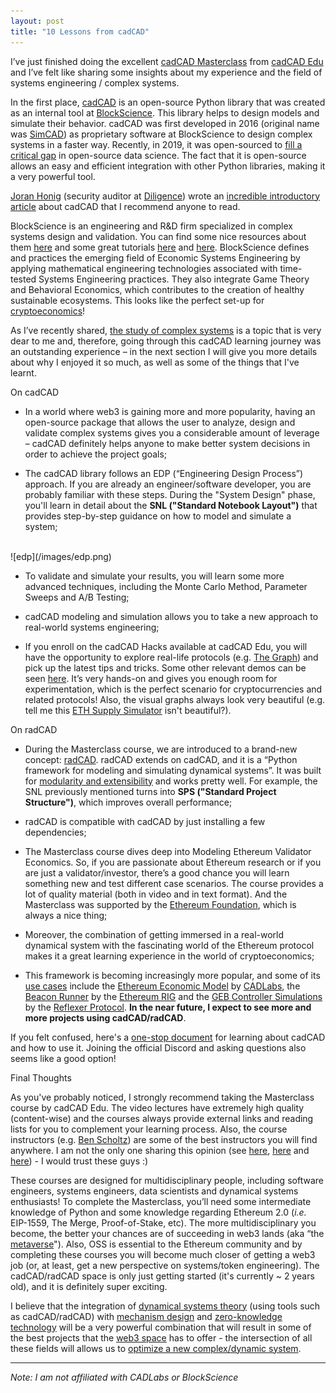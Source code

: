 ```yaml
---
layout: post
title: "10 Lessons from cadCAD"
---
```


[//]: # (Introduction)

I’ve just finished doing the excellent [cadCAD Masterclass](https://www.cadcad.education/course/masterclass-ethereum) 
from [cadCAD Edu](https://www.cadcad.education/) and I’ve felt like sharing some insights about my experience and 
the field of systems engineering / complex systems.

In the first place, [cadCAD](https://cadcad.org/) is an open-source Python library that was created as an internal tool
at [BlockScience](https://block.science/). This library helps to design models and simulate their behavior. cadCAD was 
first developed in 2016 (original name was [SimCAD](https://github.com/zengarchi/SimCAD-Tutorials)) as proprietary software at BlockScience to design complex systems 
in a faster way. Recently, in 2019, it was open-sourced to 
[fill a critical gap](https://medium.com/block-science/cadcad-filling-a-critical-gap-in-open-source-data-science-fcd0d3faa8ed) 
in open-source data science. The fact that it is open-source allows an easy and efficient integration with other Python
libraries, making it a very powerful tool.

[Joran Honig](https://joranhonig.nl/) (security auditor at [Diligence](https://consensys.net/diligence/)) wrote 
an [incredible introductory article](https://joranhonig.nl/getting-familiar-with-cadcad/) about cadCAD that I 
recommend anyone to read.

BlockScience is an engineering and R&D firm specialized in complex systems design and validation. You can find some 
nice resources about them [here](https://block.science/resources) and some great tutorials [here](https://www.youtube.com/playlist?list=PLmWm8ksQq4YKtdRV-SoinhV6LbQMgX1we) 
and [here](https://www.youtube.com/playlist?list=PLmWm8ksQq4YJnNDMaslh20axb4r7fgW_a). BlockScience defines and practices the emerging field of Economic Systems Engineering by applying mathematical 
engineering technologies associated with time-tested Systems Engineering practices. They also integrate Game Theory 
and Behavioral Economics, which contributes to the creation of healthy sustainable ecosystems. This looks like the 
perfect set-up for [cryptoeconomics](https://www.youtube.com/watch?v=F0FCI8GxO5I)!

As I’ve recently shared, [the study of complex systems](https://miguelemos.co/2021/09/28/systems.html) is a topic that 
is very dear to me and, therefore, going through this cadCAD learning journey was an outstanding experience – in the 
next section I will give you more details about why I enjoyed it so much, as well as some of the things that I've learnt.



[//]: # (Part 1 - 5 points on cadCAD)

<subtitle>On cadCAD</subtitle>

- In a world where web3 is gaining more and more popularity, having an open-source package that allows the user to 
analyze, design and validate complex systems gives you a considerable amount of leverage – cadCAD definitely helps anyone 
to make better system decisions in order to achieve the project goals;

- The cadCAD library follows an EDP (“Engineering Design Process”) approach. 
If you are already an engineer/software developer, you are probably familiar with these steps. During the "System Design"
phase, you'll learn in detail about the **SNL ("Standard Notebook Layout")** that provides step-by-step guidance on how to
model and simulate a system;

<br>
![edp](/images/edp.png)
<br>

- To validate and simulate your results, you will learn some more advanced techniques, including the 
Monte Carlo Method, Parameter Sweeps and A/B Testing;

- cadCAD modeling and simulation allows you to take a new approach to real-world systems engineering;

- If you enroll on the cadCAD Hacks available at cadCAD Edu, you will have the opportunity to explore real-life 
protocols (e.g. [The Graph](https://thegraph.com/en/)) and pick up the latest tips and tricks. Some other relevant demos can be seen [here](https://github.com/cadCAD-org/demos).
It’s very hands-on and gives you enough room for experimentation, which is the perfect scenario for cryptocurrencies and related protocols! 
Also, the visual graphs always look very beautiful (e.g. tell me this [ETH Supply Simulator](https://www.ethmodel.io/) isn't beautiful?).


[//]: # (Part 2 - 5 points on radCAD)

<subtitle>On radCAD</subtitle>

- During the Masterclass course, we are introduced to a brand-new concept: [radCAD](https://github.com/CADLabs/radCAD). 
radCAD extends on cadCAD, and it is a “Python framework for modeling and simulating dynamical systems”. It was built 
for [modularity and extensibility](https://twitter.com/CADLabs_org/status/1415986905485910023) and works pretty well. For
example, the SNL previously mentioned turns into **SPS ("Standard Project Structure")**, which improves overall performance;

- radCAD is compatible with cadCAD by just installing a few dependencies;

- The Masterclass course dives deep into Modeling Ethereum Validator Economics. So, if you are passionate about 
Ethereum research or if you are just a validator/investor, there’s a good chance you will learn something new and test 
different case scenarios. The course provides a lot of quality material (both in video and in text format). And the
Masterclass was supported by the [Ethereum Foundation](https://ethereum.org/en/), which is always a nice thing;

- Moreover, the combination of getting immersed in a real-world dynamical system with the fascinating world of the 
Ethereum protocol makes it a great learning experience in the world of cryptoeconomics;

- This framework is becoming increasingly more popular, and some of its [use cases](https://github.com/CADLabs/radCAD#open-source-models-using-radcad)
  include the [Ethereum Economic Model](https://github.com/CADLabs/ethereum-economic-model) by [CADLabs](https://cadlabs.org/),
  the [Beacon Runner](https://github.com/ethereum/beaconrunner) by the [Ethereum RIG](https://github.com/ethereum/rig) and
  the [GEB Controller Simulations](https://github.com/reflexer-labs/geb-simulations) by the
  [Reflexer Protocol](https://reflexer.finance/).
  **In the near future, I expect to see more and more projects using cadCAD/radCAD**.

If you felt confused, here's a [one-stop document](https://www.notion.so/cadcad/cadCAD-Onboarding-TL-DR-e0da826e676344ee94d71d39d65d4fc2) 
for learning about cadCAD and how to use it. Joining the official Discord and asking questions also seems like a good
option!


[//]: # (Conclusion)

<subtitle>Final Thoughts</subtitle>

As you've probably noticed, I strongly recommend taking the Masterclass course by cadCAD Edu. The video lectures have 
extremely high quality (content-wise) and the courses always provide external links and reading lists for you to 
complement your learning process. Also, the course instructors (e.g. [Ben Scholtz](https://twitter.com/benscholtz)) are 
some of the best instructors you will find anywhere. I am not the only one sharing this opinion (see 
[here](https://twitter.com/lakshmansankar/status/1435654972377427970), [here](https://twitter.com/barnabemonnot/status/1435590706232442880) and
[here](https://twitter.com/casparschwa/status/1435864942125752323)) - I would trust these guys :)

These courses are designed for multidisciplinary people, including software engineers, systems engineers, data scientists 
and dynamical systems enthusiasts! To complete the Masterclass, you’ll need some intermediate knowledge of Python and 
some knowledge regarding Ethereum 2.0 (*i.e.* EIP-1559, The Merge, Proof-of-Stake, etc). The more multidisciplinary you 
become, the better your chances are of succeeding in web3 lands (aka “the [metaverse](https://www.youtube.com/watch?v=xiFFbk5dc_Q)").
Also, OSS is essential to the Ethereum community and by completing these courses you will become much closer of getting 
a web3 job (or, at least, get a new perspective on systems/token engineering). The cadCAD/radCAD space is only just 
getting started (it's currently ~ 2 years old), and it is definitely super exciting.

I believe that the integration of [dynamical systems theory](https://en.wikipedia.org/wiki/Dynamical_systems_theory) (using 
tools such as cadCAD/radCAD) with [mechanism design](https://github.com/jpantunes/awesome-cryptoeconomics#mechanism-design)
and [zero-knowledge technology](https://en.wikipedia.org/wiki/Non-interactive_zero-knowledge_proof) will be a very
powerful combination that will result in some of the best projects that the [web3 space](https://twitter.com/cdixon/status/1442201621266534402) 
has to offer - the intersection of all these fields will allows us to [optimize a new complex/dynamic system](https://medium.com/block-science/what-does-it-take-to-optimize-a-complex-system-eabb296b829d).

---

*Note: I am not affiliated with CADLabs or BlockScience*
